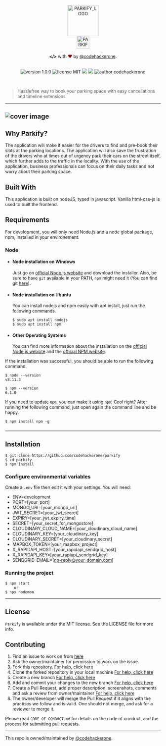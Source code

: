 <!--# Parkify-->
<div align="center">
<picture>
  <source srcset="https://res.cloudinary.com/codehackerone/image/upload/v1654404920/Parkify/logo-white_em2e4o.png" media="(prefers-color-scheme: dark)">
  <img alt="PARKIFY_LOGO" id="logo-dark" src="https://res.cloudinary.com/codehackerone/image/upload/v1654404897/Parkify/logo-black_y6ungi.png" height="100" />
</picture>
    <!--<img alt="PARKIFY_LOGO" id="logo-dark" src="public/img/logo-black.png" height="100" />-->
    <br>
<!--     <img alt="PARKIFY_TEXT" id="logo-white" src="public/img/logo-text-black.png" height="40"/> -->
<picture>
  <source srcset="https://res.cloudinary.com/codehackerone/image/upload/v1654404904/Parkify/logo-text-white_jqhdsf.png" media="(prefers-color-scheme: dark)">
  <img alt="PARKIFY_TEXT" id="logo-dark" src="https://res.cloudinary.com/codehackerone/image/upload/v1654404900/Parkify/logo-text-black_qnvhtr.png" height="40" />
</picture>  
<br><br>
    <span style="font-weight: bold;">&#60;/&#62;</span> with <span style="color: #8b0000;">&hearts;</span> by <a href="https://github.com/codehackerone">@codehackerone</a>.<br><br>
<p align="center">
    <img src="https://img.shields.io/badge/version-1.0.0-yellowgreen" alt="version 1.0.0"/>
    <img src="https://img.shields.io/badge/license-MIT-brightgreen" alt="license MIT"/>
    <img src="https://img.shields.io/github/issues-pr-raw/codehackerone/parkify.svg" />
    <img src="https://img.shields.io/github/issues-raw/codehackerone/parkify.svg"/>
    <img src="https://img.shields.io/badge/author-Codehackerone-orange" alt="author codehackerone"/>
</p>
</div>
<br>

> Hasslefree way to book your parking space with easy cancellations and timeline extensions<br>

---
![cover image](https://github.com/Codehackerone/parkify/blob/main/public/img/coverpage.png)
---
## Why Parkify?

The application will make it easier for the drivers to find and pre-book their slots at the parking locations. The application will also save the frustration of the drivers who at times out of urgency park their cars on the street itself, which further adds to the traffic in the locality. With the use of the application, business professionals can focus on their daily tasks and not worry about their parking space.


## Built With

This application is built on nodeJS, typed in javascript. Vanilla html-css-js is used to built the frontend.

## Requirements

For development, you will only need Node.js and a node global package, npm, installed in your environement.

### Node

-   #### Node installation on Windows

    Just go on [official Node.js website](https://nodejs.org/) and download the installer.
    Also, be sure to have `git` available in your PATH, `npm` might need it (You can find git [here](https://git-scm.com/)).

-   #### Node installation on Ubuntu

    You can install nodejs and npm easily with apt install, just run the following commands.

        $ sudo apt install nodejs
        $ sudo apt install npm

-   #### Other Operating Systems
    You can find more information about the installation on the [official Node.js website](https://nodejs.org/) and the [official NPM website](https://npmjs.org/).

If the installation was successful, you should be able to run the following command.

    $ node --version
    v8.11.3

    $ npm --version
    6.1.0

If you need to update `npm`, you can make it using `npm`! Cool right? After running the following command, just open again the command line and be happy.

    $ npm install npm -g

###

---

## Installation

    $ git clone https://github.com/codehackerone/parkify
    $ cd parkify
    $ npm install

### Configure environmental variables

Create a `.env` file then edit it with your settings. You will need:

-   ENV=development
-   PORT=[your_port]
-   MONGO_URI=[your_mongo_uri]
-   JWT_SECRET=[your_jwt_secret]
-   EXPIRY=[your_jwt_expiry_time]
-   SECRET=[your_secret_for_mongostore]
-   CLOUDINARY_CLOUD_NAME=[your_cloudinary_cloud_name]
-   CLOUDINARY_KEY=[your_cloudinary_key]
-   CLOUDINARY_SECRET=[your_cloudinary_secret]
-   MAPBOX_TOKEN=[your_mapbox_project]
-   X_RAPIDAPI_HOST=[your_rapidapi_sendgrid_host]
-   X_RAPIDAPI_KEY=[your_rapiapi_sendgrid_key]
-   SENDGRID_EMAIL=[no-reply@your_domain.com]

### Running the project

    $ npm start
        or
    $ npx nodemon

---

## License

```Parkify``` is available under the MIT license. See the LICENSE file for more info.

## Contributing


1. Find an issue to work on from [here](https://github.com/codehackerone/parkify/issues)
2. Ask the owner/maintainer for permission to work on the issue.
3. Fork this repository. [For help, click here](https://docs.github.com/en/get-started/quickstart/fork-a-repo)
4. Clone the forked repository in your local machine [For help, click here](https://docs.github.com/en/repositories/creating-and-managing-repositories/cloning-a-repository)
5. Create a new branch [For help, click here](https://github.com/Kunena/Kunena-Forum/wiki/Create-a-new-branch-with-git-and-manage-branches)
6. Add and commit your changes to the new branch [For help, click here](https://stackoverflow.com/questions/14655816/how-to-commit-changes-to-another-pre-existent-branch#:~:text=First%2C%20checkout%20to%20your%20new,show%20up%20on%20the%20remote.)
7. Create a Pull Request, add proper description, screenshots, comments and ask a review from owner/maintainer [For help, click here](https://docs.github.com/en/github/collaborating-with-pull-requests/proposing-changes-to-your-work-with-pull-requests/creating-a-pull-request-from-a-fork)
8. The owner/developer will merge the Pull Request if it aligns with the practises we follow and is valid. One should not merge, and ask for a reviewer to merge it.

Please read `CODE_OF_CONDUCT.md` for details on the code of conduct, and the process for submitting pull requests.

 ---  
This repo is owned/maintained by <a href="https://github.com/codehackerone">@codehackerone</a>.
